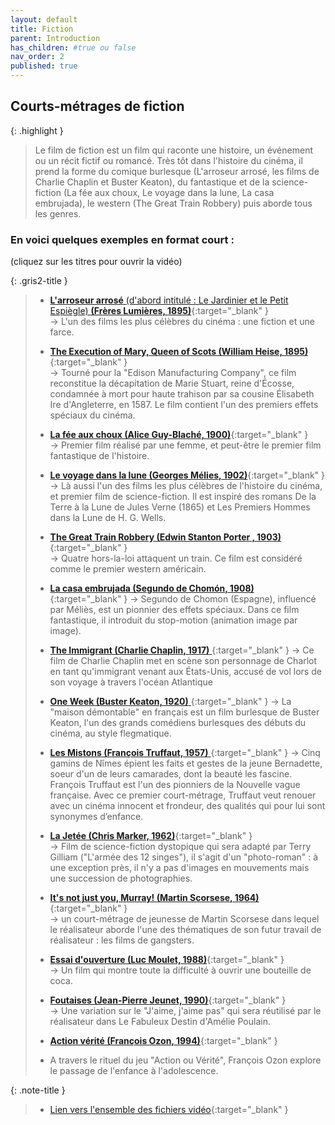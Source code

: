 ```yaml
---
layout: default
title: Fiction
parent: Introduction
has_children: #true ou false
nav_order: 2
published: true
---
```

## Courts-métrages de fiction

{: .highlight }
> Le film de fiction est un film qui raconte une histoire, un événement ou un récit fictif ou romancé. Très tôt dans l'histoire du cinéma, il prend la forme du comique burlesque (L'arroseur arrosé, les films de Charlie Chaplin et Buster Keaton), du fantastique et de la science-fiction (La fée aux choux, Le voyage dans la lune, La casa embrujada), le western (The Great Train Robbery) puis aborde tous les genres.  

### En voici quelques exemples en format court :
(cliquez sur les titres pour ouvrir la vidéo)

{: .gris2-title }
>- [**L'arroseur arrosé** (d'abord intitulé : Le Jardinier et le Petit Espiègle) **(Frères Lumières, 1895)**](https://drive.google.com/file/d/14sfkywZmc3-YvTtKhDS8myiz2ZbylhkT/view?usp=drive_link){:target="_blank" }  
>→ L'un des films les plus célèbres du cinéma : une fiction et une farce.
>
>- [**The Execution of Mary, Queen of Scots (William Heise, 1895)**](https://drive.google.com/file/d/12SGI7Sgola42xKOwSzqYy0eX703Ajfys/view?usp=drive_link){:target="_blank" }  
→ Tourné pour la "Edison Manufacturing Company", ce film reconstitue la décapitation de Marie Stuart, reine d'Écosse, condamnée à mort pour haute trahison par sa cousine Élisabeth Ire d'Angleterre, en 1587. Le film contient l'un des premiers effets spéciaux du cinéma.
>
>- [**La fée aux choux (Alice Guy-Blaché, 1900)**](https://drive.google.com/file/d/1kZccEvMXnfRGBUAfF-u-nmxzUxPtgG37/view?usp=drive_link){:target="_blank" }  
>→ Premier film réalisé par une femme, et peut-être le premier film fantastique de l'histoire.
>
>- [**Le voyage dans la lune (Georges Mélies, 1902)**](https://drive.google.com/file/d/1XZAEzlVjZSi_EOLk-7gj4h6LxDZ2LvAA/view?usp=drive_link){:target="_blank" }  
>→ Là aussi l'un des films les plus célèbres de l'histoire du cinéma, et premier film de science-fiction. Il est inspiré des romans De la Terre à la Lune de Jules Verne (1865) et Les Premiers Hommes dans la Lune de H. G. Wells.
>
>- [**The Great Train Robbery (Edwin Stanton Porter , 1903)**](https://drive.google.com/file/d/1ZcV7_ZkZ5DMsZStZFuKGc6hCu88oW_t1/view?usp=drive_link){:target="_blank" }  
>→ Quatre hors-la-loi attaquent un train. Ce film est considéré comme le premier western américain.
>
>- [**La casa embrujada (Segundo de Chomón, 1908)** ](https://drive.google.com/file/d/13dPhGmWV6F44PI9tHkvUVt7hk3b3mPRM/view?usp=drive_link){:target="_blank" } 
>→ Segundo de Chomon (Espagne), influencé par Méliès, est un pionnier des effets spéciaux. Dans ce film fantastique, il introduit du stop-motion (animation image par image).
>
>- [**The Immigrant (Charlie Chaplin, 1917)** ](https://drive.google.com/file/d/1kLW2La6dZPu1veaevUt_S5jDa5huDI32/view?usp=drive_link){:target="_blank" } 
>→ Ce film de Charlie Chaplin met en scène son personnage de Charlot en tant qu'immigrant venant aux États-Unis, accusé de vol lors de son voyage à travers l'océan Atlantique
>
>- [**One Week (Buster Keaton, 1920)** ](https://drive.google.com/file/d/17eLbvwS8KXOcndUanaQ2MOoVKv3sZDbt/view?usp=drive_link){:target="_blank" } 
>→ La "maison démontable" en français est un film burlesque de Buster Keaton, l'un des grands comédiens burlesques des débuts du cinéma, au style flegmatique.
>
>- [**Les Mistons (François Truffaut, 1957)** ](https://drive.google.com/file/d/1FqrdMEjAkd9wG8VxdUDbc_8UPIIU-DPH/view?usp=drive_link){:target="_blank" } 
>→ Cinq gamins de Nîmes épient les faits et gestes de la jeune Bernadette, soeur d'un de leurs camarades, dont la beauté les fascine. François Truffaut est l'un des pionniers de la Nouvelle vague française. Avec ce premier court-métrage, Truffaut veut renouer avec un cinéma innocent et frondeur, des qualités qui pour lui sont synonymes d’enfance.
>
>- [**La Jetée (Chris Marker, 1962)**](https://drive.google.com/file/d/1tvv1S-4WZUlT-YfSTHCQ6_c7pOFnBseK/view?usp=drive_link){:target="_blank" }  
>→ Film de science-fiction dystopique qui sera adapté par Terry Gilliam ("L'armée des 12 singes"), il s'agit d'un "photo-roman" : à une exception près, il n'y a pas d'images en mouvements mais une succession de photographies.
>
>- [**It's not just you, Murray! (Martin Scorsese, 1964)**](https://drive.google.com/file/d/1NNd0nIMVt9P2nhyGwPkR8Ze6hBX1boqV/view?usp=drive_link){:target="_blank" }  
>→ un court-métrage de jeunesse de Martin Scorsese dans lequel le réalisateur aborde l'une des thématiques de son futur travail de réalisateur : les films de gangsters.
>
>- [**Essai d'ouverture (Luc Moulet, 1988)**](https://drive.google.com/file/d/1AaFAMSRKKNghRDnl3p7rMPVagavW2Q1m/view?usp=drive_link){:target="_blank" }  
>→ Un film qui montre toute la difficulté à ouvrir une bouteille de coca.
>
>- [**Foutaises (Jean-Pierre Jeunet, 1990)**](https://drive.google.com/file/d/1PRKn0MmMuwqvmowZQKuJdn3P72Yr_O6i/view?usp=drive_link){:target="_blank" }  
>→ Une variation sur le "J'aime, j'aime pas" qui sera réutilisé par le réalisateur dans Le Fabuleux Destin d'Amélie Poulain.
>
>- [**Action vérité (François Ozon, 1994)**](https://drive.google.com/file/d/1DM3Uux64UNA58j4IHysGsYXRHuw27fTD/view?usp=drive_link){:target="_blank" }  
>- A travers le rituel du jeu "Action ou Vérité", François Ozon explore le passage de l'enfance à l'adolescence.

{: .note-title }
> - [Lien vers l'ensemble des fichiers vidéo](https://drive.google.com/drive/folders/1CyHyirrxgJfZTX9E787V_L2YPWIdEBD-?usp=drive_link){:target="_blank" }